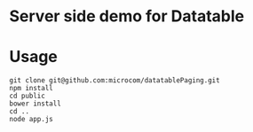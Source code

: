 # Server side demo for Datatable

# Usage
	git clone git@github.com:microcom/datatablePaging.git
	npm install
	cd public
	bower install
	cd ..
	node app.js